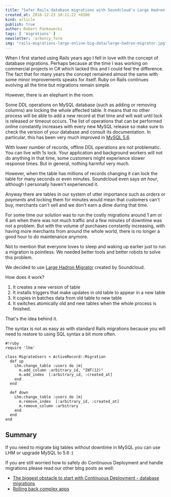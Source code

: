 ```yaml
---
title: "Safer Rails database migrations with Soundcloud's Large Hadron Migrator"
created_at: 2016-12-23 10:21:22 +0100
kind: article
publish: true
author: Robert Pankowecki
tags: [ 'migrations' ]
newsletter: :arkency_form
img: "rails-migrations-large-online-big-data/large-hadron-migrator.jpg"
---
```


When I first started using Rails years ago I fell in love with the concept of
database migrations. Perhaps because at the time I was working on commercial
projects in C# which lacked this and I could feel the difference. The fact
that for many years the concept remained almost the same with some minor
improvements speaks for itself. Ruby on Rails continues evolving all the time but
migrations remain simple.

However, there is an elephant in the room.

<!-- more -->

Some DDL operations on MySQL database (such as adding or removing columns)
are locking the whole affected table. It means that no other process will be
able to add a new record at that time and will wait until lock is released
or timeout occurs. The list of operations that can be performed online
constantly increases with every new MySQL release so make sure to check the
version of your database and consult its documentation. In particular, this
has been very much improved in
[MySQL 5.6](https://dev.mysql.com/doc/refman/5.6/en/innodb-create-index-overview.html).

With lower number of records, offline DDL operations are not problematic. You can live with 1s
lock. Your application and background workers will not do anything in that
time, some customers might experience slower response times. But in general,
nothing harmful very much.

However, when the table has millions of records changing it can lock the table
for many seconds or even minutes. Soundcloud even says _an hour_, although
I personally haven't experienced it.

Anyway there are tables in our system of utter importance such as _orders_ or
_payments_ and locking them for minutes would mean that customers can't buy,
merchants can't sell and we don't earn a dime during that time.

For some time our solution was to run the costly migrations around 1 am or 6 am when
there was not much traffic and a few minutes of downtime was not a problem.
But with the volume of purchases constantly increasing, with having more merchants from
around the whole world, there is no longer a good hour to do
maintenance anymore.

Not to mention that everyone loves to sleep and waking up earlier just to
run a migration is pointless. We needed better tools and better robots to
solve this problem.

We decided to use [Large Hadron Migrator](https://github.com/soundcloud/lhm)
created by Soundcloud.

How does it work?

1. It creates a new version of table
2. It installs triggers that make updates in old table to appear in a new table
3. It copies in batches data from old table to new table
4. It switches atomically old and new tables when the whole process is finished.

That's the idea behind it.

The syntax is not as easy as with standard Rails migrations because you will need
to restore to using SQL syntax a bit more often.

```
#!ruby
require 'lhm'

class MigrateUsers < ActiveRecord::Migration
  def up
    Lhm.change_table :users do |m|
      m.add_column :arbitrary_id, "INT(12)"
      m.add_index  [:arbitrary_id, :created_at]
    end
  end

  def down
    Lhm.change_table :users do |m|
      m.remove_index  [:arbitrary_id, :created_at]
      m.remove_column :arbitrary
    end
  end
end
```

## Summary

If you need to migrate big tables without downtime in MySQL you can use LHM
or upgrade MySQL to 5.6 :)

If you are still worried how to safely do Continuous
Deployment and handle migrations please read our other blog posts as well:
* [The biggest obstacle to start with Continuous Deployment - database migrations](/2014/04/the-biggest-obstacle-to-start-with-continuous-deployment/)
* [Rolling back complex apps](/2015/10/rolling-back-complex-apps/)
